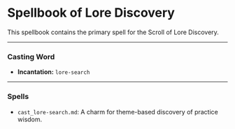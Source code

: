 # Spellbook of Lore Discovery

This spellbook contains the primary spell for the Scroll of Lore Discovery.

---

### Casting Word
- **Incantation:** `lore-search`

---

### Spells
- `cast_lore-search.md`: A charm for theme-based discovery of practice wisdom.

